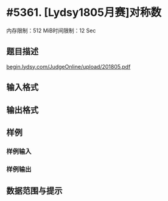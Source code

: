 # #5361. [Lydsy1805月赛]对称数

内存限制：512 MiB时间限制：12 Sec

## 题目描述

[begin.lydsy.com/JudgeOnline/upload/201805.pdf](https://begin.lydsy.com/JudgeOnline/upload/201805.pdf) 

## 输入格式

## 输出格式

## 样例

### 样例输入

### 样例输出

## 数据范围与提示
